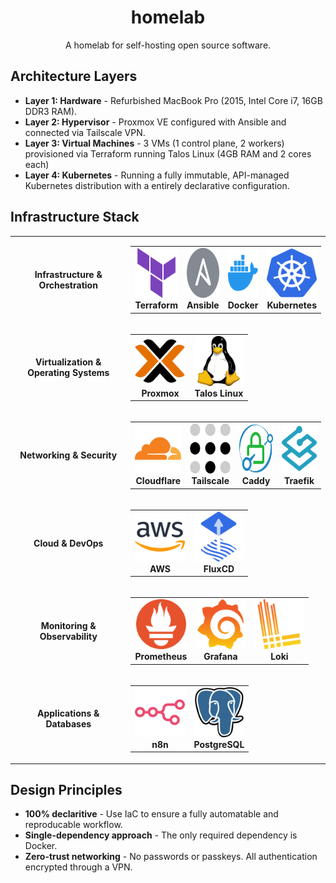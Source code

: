 <div align="center">

# homelab

A homelab for self-hosting open source software.

</div>

## Architecture Layers

- **Layer 1: Hardware** - Refurbished MacBook Pro (2015, Intel Core i7, 16GB DDR3 RAM).
- **Layer 2: Hypervisor** - Proxmox VE configured with Ansible and connected via Tailscale VPN.
- **Layer 3: Virtual Machines** - 3 VMs (1 control plane, 2 workers) provisioned via Terraform running Talos Linux (4GB RAM and 2 cores each)
- **Layer 4: Kubernetes** - Running a fully immutable, API-managed Kubernetes distribution with a entirely declarative configuration.

## Infrastructure Stack

<div align="center">

<table>
  <tr>
    <td align="center" width="200"><b>Infrastructure & Orchestration</b></td>
    <td align="center">
      <table>
        <tr>
          <td align="center"><img src="assets/terraform.svg" alt="Terraform" width="80" height="80"/><br/><b>Terraform</b></td>
          <td align="center"><img src="assets/ansible.svg" alt="Ansible" width="80" height="80"/><br/><b>Ansible</b></td>
          <td align="center"><img src="assets/docker.svg" alt="Docker" width="80" height="80"/><br/><b>Docker</b></td>
          <td align="center"><img src="assets/kubernetes.svg" alt="Kubernetes" width="80" height="80"/><br/><b>Kubernetes</b></td>
        </tr>
      </table>
    </td>
  </tr>
  <tr>
    <td align="center" width="200"><b>Virtualization & Operating Systems</b></td>
    <td align="center">
      <table>
        <tr>
          <td align="center"><img src="assets/proxmox.svg" alt="Proxmox" width="80" height="80"/><br/><b>Proxmox</b></td>
          <td align="center"><img src="assets/linux.svg" alt="Talos Linux" width="80" height="80"/><br/><b>Talos Linux</b></td>
        </tr>
      </table>
    </td>
  </tr>
  <tr>
    <td align="center" width="200"><b>Networking & Security</b></td>
    <td align="center">
      <table>
        <tr>
          <td align="center"><img src="assets/cloudflare.svg" alt="Cloudflare" width="80" height="80"/><br/><b>Cloudflare</b></td>
          <td align="center"><img src="assets/tailscale.svg" alt="Tailscale" width="80" height="80"/><br/><b>Tailscale</b></td>
          <td align="center"><img src="assets/caddy.svg" alt="Caddy" width="80" height="80"/><br/><b>Caddy</b></td>
          <td align="center"><img src="assets/traefik-proxy.svg" alt="Traefik" width="80" height="80"/><br/><b>Traefik</b></td>
        </tr>
      </table>
    </td>
  </tr>
  <tr>
    <td align="center" width="200"><b>Cloud & DevOps</b></td>
    <td align="center">
      <table>
        <tr>
          <td align="center"><img src="assets/aws.svg" alt="AWS" width="80" height="80"/><br/><b>AWS</b></td>
          <td align="center"><img src="assets/fluxcd.svg" alt="FluxCD" width="80" height="80"/><br/><b>FluxCD</b></td>
        </tr>
      </table>
    </td>
  </tr>
  <tr>
    <td align="center" width="200"><b>Monitoring & Observability</b></td>
    <td align="center">
      <table>
        <tr>
          <td align="center"><img src="assets/prometheus.svg" alt="Prometheus" width="80" height="80"/><br/><b>Prometheus</b></td>
          <td align="center"><img src="assets/grafana.svg" alt="Grafana" width="80" height="80"/><br/><b>Grafana</b></td>
          <td align="center"><img src="assets/grafanaloki.svg" alt="Loki" width="80" height="80"/><br/><b>Loki</b></td>
        </tr>
      </table>
    </td>
  </tr>
  <tr>
    <td align="center" width="200"><b>Applications & Databases</b></td>
    <td align="center">
      <table>
        <tr>
          <td align="center"><img src="assets/n8n.svg" alt="n8n" width="80" height="80"/><br/><b>n8n</b></td>
          <td align="center"><img src="assets/postgresql.svg" alt="PostgreSQL" width="80" height="80"/><br/><b>PostgreSQL</b></td>
        </tr>
      </table>
    </td>
  </tr>
</table>

</div>

## Design Principles

- **100% declaritive** - Use IaC to ensure a fully automatable and reproducable workflow.
- **Single-dependency approach** - The only required dependency is Docker.
- **Zero-trust networking** - No passwords or passkeys. All authentication encrypted through a VPN.

